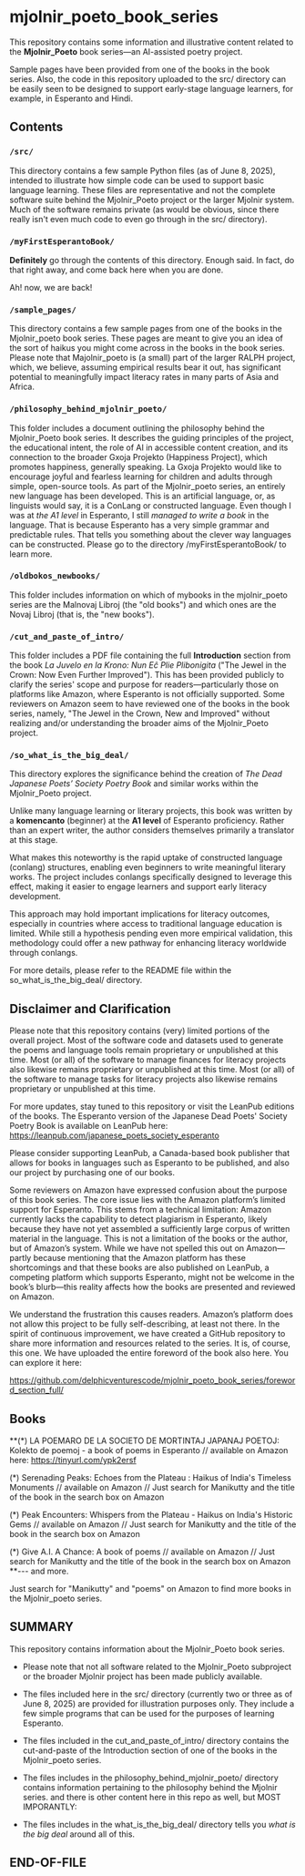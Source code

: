 # mjolnir_poeto_book_series

This repository contains some information and illustrative content related to the **Mjolnir_Poeto** book series—an AI-assisted poetry project.

Sample pages have been provided from one of the books in the book series. Also, the code in this repository uploaded to the src/ directory can be easily seen to be designed to support early-stage language learners, for example, in Esperanto and Hindi.
## Contents

### `/src/`
This directory contains a few sample Python files (as of June 8, 2025), intended to illustrate how simple code can be used to support basic language learning. These files are representative and not the complete software suite behind the Mjolnir_Poeto project or the larger Mjolnir system. Much of the software remains private (as would be obvious, since there really isn't even much code to even go through in the src/ directory).

### `/myFirstEsperantoBook/`
**Definitely** go through the contents of this directory. Enough said. In fact, do that right away, and come back here when you are done.

Ah! now, we are back!

### `/sample_pages/`
This directory contains a few sample pages from one of the books in the Mjolnir_poeto book series. These pages are meant to give you an idea of the sort of haikus you might come across in the books in the book series. Please note that
Majolnir_poeto is (a small) part of the larger RALPH project, which, we believe, assuming empirical results bear it out, has significant potential to meaningfully impact literacy rates in many parts of Asia and Africa.

### `/philosophy_behind_mjolnir_poeto/`
This folder includes a document outlining the philosophy behind the Mjolnir_Poeto book series. It describes the guiding principles of the project, the educational intent, the role of AI in accessible content creation, and its connection to the broader Gxoja Projekto (Happiness Project), which promotes happiness, generally speaking. La Gxoja Projekto would like to encourage joyful and fearless learning for children and adults through simple, open-source tools. As part of the Mjolnir_poeto series, an entirely new language has been developed. This is an artificial language, or, as linguists would say, it is a ConLang or constructed language. Even though I was at *the A1 level* in Esperanto, I still *managed to write a book* in the language. That is because Esperanto has a very simple grammar
and predictable rules. That tells you something about the clever way languages can be constructed. Please go to the directory /myFirstEsperantoBook/ to learn more.

### `/oldbokos_newbooks/`
This folder includes information on which of mybooks in the mjolnir_poeto series are the Malnovaj Libroj (the "old books") and which ones are the Novaj Libroj (that is, the "new books").


### `/cut_and_paste_of_intro/`
This folder includes a PDF file containing the full **Introduction** section from the book *La Juvelo en la Krono: Nun Eĉ Plie Plibonigita* ("The Jewel in the Crown: Now Even Further Improved"). This has been provided publicly to clarify the series' scope and purpose for readers—particularly those on platforms like Amazon, where Esperanto is not officially supported. Some reviewers on Amazon seem to have reviewed one of the books in the book series, namely, "The Jewel in the Crown, New and Improved" without realizing and/or understanding the broader aims of the Mjolnir_Poeto project.

### `/so_what_is_the_big_deal/`

This directory explores the significance behind the creation of *The Dead Japanese Poets’ Society Poetry Book* and similar works within the Mjolnir_Poeto project.

Unlike many language learning or literary projects, this book was written by a **komencanto** (beginner) at the **A1 level** of Esperanto proficiency. Rather than an expert writer, the author considers themselves primarily a translator at this stage.

What makes this noteworthy is the rapid uptake of constructed language (conlang) structures, enabling even beginners to write meaningful literary works. The project includes conlangs specifically designed to leverage this effect, making it easier to engage learners and support early literacy development.

This approach may hold important implications for literacy outcomes, especially in countries where access to traditional language education is limited. While still a hypothesis pending even more empirical validation, this methodology could offer a new pathway for enhancing literacy worldwide through conlangs.

For more details, please refer to the README file within the so_what_is_the_big_deal/ directory.

## Disclaimer and Clarification

Please note that this repository contains (very) limited portions of the overall project. Most of the software code and datasets used to generate the poems and language tools remain proprietary or unpublished at this time. Most (or all) of the software to manage finances for literacy projects also likewise remains proprietary or unpublished at this time. Most (or all) of the software to manage tasks for literacy projects also likewise remains proprietary or unpublished at this time.

For more updates, stay tuned to this repository or visit the LeanPub editions of the books. The Esperanto version of the Japanese Dead Poets' Society Poetry Book is available on LeanPub here:
https://leanpub.com/japanese_poets_society_esperanto

Please consider supporting LeanPub, a Canada-based book publisher that allows for books in languages such as Esperanto to be published, and also our project by purchasing one of our books.

Some reviewers on Amazon have expressed confusion about the purpose of this book series. The core issue lies with the Amazon platform’s limited support for Esperanto. This stems from a technical limitation: Amazon currently lacks the capability to detect plagiarism in Esperanto, likely because they have not yet assembled a sufficiently large corpus of written material in the language. This is not a limitation of the books or the author, but of Amazon’s system. While we have not spelled this out on Amazon—partly because mentioning that the Amazon platform has these shortcomings and that these books are also published on LeanPub, a competing platform which supports Esperanto, might not be welcome in the book’s blurb—this reality affects how the books are presented and reviewed on Amazon.

We understand the frustration this causes readers. Amazon’s platform does not allow this project to be fully self-describing, at least not there. In the spirit of continuous improvement, we have created a GitHub repository to share more information and resources related to the series. It is, of course, this one. We have uploaded the entire foreword of the book also here. You can explore it here:

https://github.com/delphicventurescode/mjolnir_poeto_book_series/foreword_section_full/


## Books

**(*) LA POEMARO DE LA SOCIETO DE MORTINTAJ JAPANAJ POETOJ: Kolekto de poemoj - a book of poems in Esperanto // available on Amazon here: https://tinyurl.com/ypk2ersf


(*) Serenading Peaks: Echoes from the Plateau : Haikus of India's Timeless Monuments // available on Amazon // Just search for Manikutty and the title of the book in the search box on Amazon


(*) Peak Encounters: Whispers from the Plateau - Haikus on India's Historic Gems // available on Amazon // Just search for Manikutty and the title of the book in the search box on Amazon


(*) Give A.I. A Chance: A book of poems // available on Amazon // Just search for Manikutty and the title of the book in the search box on Amazon
**--- and more.

Just search for "Manikutty" and "poems" on Amazon to find more books in the Mjolnir_poeto series.

## SUMMARY
This repository contains information about the Mjolnir_Poeto book series.

- Please note that not all software related to the Mjolnir_Poeto subproject or the broader Mjolnir project has been made publicly available.
- The files included here in the src/ directory (currently two or three as of June 8, 2025) are provided for illustration purposes only. They include a few simple programs that can be used for the purposes of learning Esperanto.
- The files included in the cut_and_paste_of_intro/ directory contains the cut-and-paste of the Introduction section of one of the books in the Mjolnir_poeto series.
- The files includes in the philosophy_behind_mjolnir_poeto/ directory contains information pertaining to the philosophy behind the Mjolnir series.
and there is other content here in this repo as well, but MOST IMPORANTLY:

- The files includes in the what_is_the_big_deal/ directory tells you 
  *what is the big deal*
  around all of this.

## END-OF-FILE
